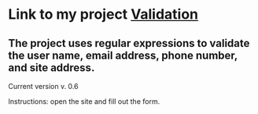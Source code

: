# Link to my project [Validation](maximkin-alek.github.io)

## The project uses regular expressions to validate the user name, email address, phone number, and site address.
Сurrent version v. 0.6

Instructions: open the site and fill out the form. 